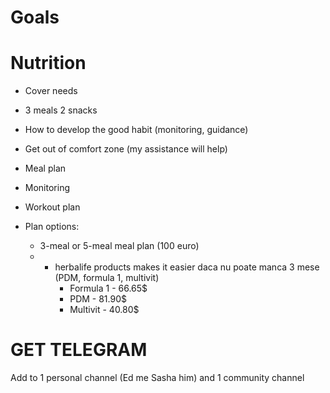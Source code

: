 
# Goals




# Nutrition

- Cover needs
- 3 meals 2 snacks
- How to develop the good habit (monitoring, guidance)
- Get out of comfort zone (my assistance will help)

- Meal plan
- Monitoring
- Workout plan

- Plan options:
	- 3-meal or 5-meal meal plan (100 euro)
	- + herbalife products makes it easier daca nu poate manca 3 mese (PDM, formula 1, multivit)
		- Formula 1 - 66.65$
		- PDM - 81.90$
		- Multivit - 40.80$


# GET TELEGRAM
Add to 1 personal channel (Ed me Sasha him) and 1 community channel